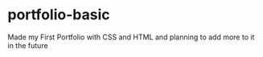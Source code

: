 # portfolio-basic
Made my First Portfolio with CSS and HTML and planning to add more to it in the future
